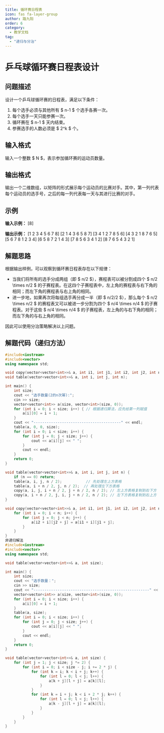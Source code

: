 ```yaml
---
title: 循环赛日程表
icon: fas fa-layer-group
author: 路九阳
order: 6
category:
  - 教学文档
tag:
  - "递归与分治"
---
```


# 乒乓球循环赛日程表设计

## 问题描述
设计一个乒乓球循环赛的日程表，满足以下条件：
1. 每个选手必须与其他所有 $ n-1 $ 个选手各赛一次。
2. 每个选手一天只能参赛一次。
3. 循环赛在 $ n-1 $ 天内结束。
4. 参赛选手的人数必须是 $ 2^k $ 个。

## 输入格式
输入一个整数 $ N $，表示参加循环赛的运动员数量。

## 输出格式
输出一个二维数组，以矩阵的形式展示每个运动员的比赛对手。其中，第一列代表每个运动员的选手号，之后的每一列代表每一天与其进行比赛的对手。

## 示例
**输入示例：**
\[8\]

**输出示例：**
\[1 2 3 4 5 6 7 8\]
\[2 1 4 3 6 5 8 7\]
\[3 4 1 2 7 8 5 6\]
\[4 3 2 1 8 7 6 5\]
\[5 6 7 8 1 2 3 4\]
\[6 5 8 7 2 1 4 3\]
\[7 8 5 6 3 4 1 2\]
\[8 7 6 5 4 3 2 1\]

## 解题思路
根据输出样例，可以观察到循环赛日程表存在以下规律：
- 当我们将所有的选手分成两组（即 $ n/2 $），赛程表可以被分割成四个 $ n/2 \times n/2 $ 的子赛程表。在这四个子赛程表中，左上角的赛程表与右下角的相同；而左下角的赛程表与右上角的相同。
- 进一步地，如果再次将每组选手再分成一半（即 $ n/2/2 $），那么每个 $ n/2 \times n/2 $ 的赛程表又可以被进一步分割为四个 $ n/4 \times n/4 $ 的子赛程表。对于这些 $ n/4 \times n/4 $ 的子赛程表，左上角的与右下角的相同；而左下角的与右上角的相同。

因此可以使用分治策略解决以上问题。

## 解题代码（递归方法）
```cpp
#include<iostream>
#include<vector>
using namespace std;

void copy(vector<vector<int>>& a, int i1, int j1, int i2, int j2, int n);
void table(vector<vector<int>>& a, int i, int j, int n);

int main() {
    int size;
    cout << "选手数量(2的n次幂):";
    cin >> size;
    vector<vector<int>> a(size, vector<int>(size, 0));
    for (int i = 0; i < size; i++) { // 根据递归算法，应先给第一列赋值
        a[i][0] = i + 1;
    }
    cout << "----------------------------------------" << endl;
    table(a, 0, 0, size);
    for (int i = 0; i < size; i++) {
        for (int j = 0; j < size; j++) {
            cout << a[i][j] << " ";
        }
        cout << endl;
    }
    return 0;
}

void table(vector<vector<int>>& a, int i, int j, int n) {
    if (n == 0) return;
    table(a, i, j, n / 2);           // 先处理左上方表格
    table(a, i + n / 2, j, n / 2);  // 再处理左下方表格
    copy(a, i, j, i + n / 2, j + n / 2, n / 2); // 左上方表格复制到右下方
    copy(a, i + n / 2, j, i, j + n / 2, n / 2); // 左下方表格复制到右上方
}

void copy(vector<vector<int>>& a, int i1, int j1, int i2, int j2, int n) {
    for (int i = 0; i < n; i++) {
        for (int j = 0; j < n; j++) {
            a[i2 + i][j2 + j] = a[i1 + i][j1 + j];
        }
    }
}
非递归解法
#include<iostream>
#include<vector>
using namespace std;

void table(vector<vector<int>>& a, int size);

int main() {
    int size;
    cout << "选手数量：";
    cin >> size;
    cout << "-----------------------------------------------------" << endl;
    vector<vector<int>> a(size, vector<int>(size, 0));
    for (int i = 0; i < size; i++) {
        a[i][0] = i + 1;
    }
    table(a, size);
    for (int i = 0; i < size; i++) {
        for (int j = 0; j < size; j++) {
            cout << a[i][j] << " ";
        }
        cout << endl;
    }
    return 0;
}

void table(vector<vector<int>>& a, int size) {
    for (int j = 1; j < size; j *= 2) {
        for (int i = 0; i < size - j; i += 2 * j) {
            for (int k = i; k < i + j; k++) {
                for (int l = 0; l < j; l++) {
                    a[k + j][l + j] = a[k][l];
                }
            }
            for (int k = i + j; k < i + 2 * j; k++) {
                for (int l = 0; l < j; l++) {
                    a[k - j][l + j] = a[k][l];
                }
            }
        }
    }
}